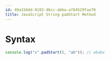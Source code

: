 ```yaml
---
id: 49a334dd-0103-46cc-abba-af84529fae70
title: JavaScript String padStart Method
---
```


# Syntax

``` javascript
console.log("x".padStart(5, "ab")); // ababx
```
